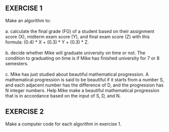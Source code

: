 ## EXERCISE 1

Make an algorithm to:
<br>
<br>a. calculate the final grade (FG) of a student based on their assignment score (X), midterm exam score (Y), and final exam score (Z) with this formula: (0.4) * X + (0.3) * Y + (0.3) * Z.
<br><br>b. decide whether Mike will graduate university on time or not. The condition to graduating on time is if Mike has finished university for 7 or 8 semesters.
<br><br>c. Mike has just studied about beautiful mathematical progression. A mathematical progression is said to be beautiful if it starts from a number S, and each adjacent number has the difference of D, and the progression has N integer numbers. Help Mike make a beautiful mathematical progression that is in accordance based on the input of S, D, and N.

## EXERCISE 2

Make a computer code for each algorithm in exercise 1.
